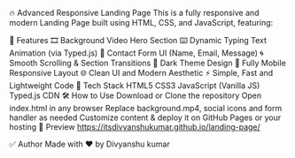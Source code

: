 🔥 Advanced Responsive Landing Page
This is a fully responsive and modern Landing Page built using HTML, CSS, and JavaScript, featuring:

🚀 Features
🎞️ Background Video Hero Section
⌨️ Dynamic Typing Text Animation (via Typed.js)
🧾 Contact Form UI (Name, Email, Message)
🌀 Smooth Scrolling & Section Transitions
🌙 Dark Theme Design
📱 Fully Mobile Responsive Layout
🌐 Clean UI and Modern Aesthetic
⚡ Simple, Fast and Lightweight Code
📁 Tech Stack
HTML5
CSS3
JavaScript (Vanilla JS)
Typed.js CDN
🛠️ How to Use
Download or Clone the repository
Open index.html in any browser
Replace background.mp4, social icons and form handler as needed
Customize content & deploy it on GitHub Pages or your hosting
📸 Preview
 https://itsdivyanshukumar.github.io/landing-page/

✅ Author
Made with ❤️ by Divyanshu kumar
